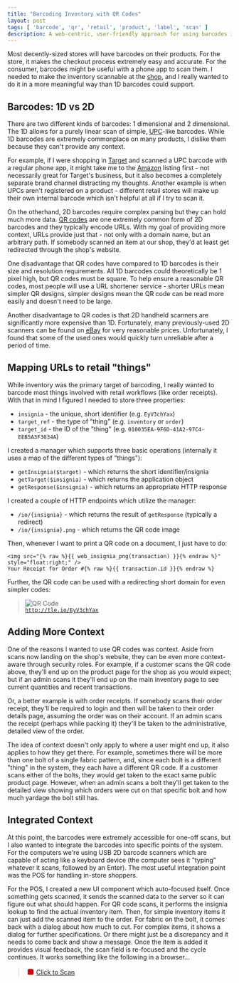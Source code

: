 ```yaml
---
title: "Barcoding Inventory with QR Codes"
layout: post
tags: [ 'barcode', 'qr', 'retail', 'product', 'label', 'scan' ]
description: A web-centric, user-friendly approach for using barcodes in a retail shop.
---
```


Most decently-sized stores will have barcodes on their products. For the store, it makes the checkout process extremely
easy and accurate. For the consumer, barcodes might be useful with a phone app to scan them. I needed to make the
inventory scannable at the [shop][1], and I really wanted to do it in a more meaningful way than 1D barcodes could
support.


## Barcodes: 1D vs 2D

There are two different kinds of barcodes: 1 dimensional and 2 dimensional. The 1D allows for a purely linear scan of
simple, [UPC][2]-like barcodes. While 1D barcodes are extremely commonplace on many products, I dislike them because
they can't provide any context.

For example, if I were shopping in [Target][3] and scanned a UPC barcode with a regular phone app, it might take me to
the [Amazon][4] listing first - not necessarily great for Target's business, but it also becomes a completely separate
brand channel distracting my thoughts. Another example is when UPCs aren't registered on a product - different retail
stores will make up their own internal barcode which isn't helpful at all if I try to scan it.

On the otherhand, 2D barcodes require complex parsing but they can hold much more data. [QR codes][5] are one extremely
common form of 2D barcodes and they typically encode URLs. With my goal of providing more context, URLs provide just
that - not only with a domain name, but an arbitrary path. If somebody scanned an item at our shop, they'd at least get
redirected through the shop's website.

One disadvantage that QR codes have compared to 1D barcodes is their size and resolution requirements. All 1D barcodes
could theoretically be 1 pixel high, but QR codes must be square. To help ensure a reasonable QR codes, most people
will use a URL shortener service - shorter URLs mean simpler QR designs, simpler designs mean the QR code can be read
more easily and doesn't need to be large.

Another disadvantage to QR codes is that 2D handheld scanners are significantly more expensive than 1D. Fortunately,
many previously-used 2D scanners can be found on [eBay][6] for very reasonable prices. Unfortunately, I found that
some of the used ones would quickly turn unreliable after a period of time.


## Mapping URLs to retail "things"

While inventory was the primary target of barcoding, I really wanted to barcode most things involved with retail
workflows (like order receipts). With that in mind I figured I needed to store three properties:

 * `insignia` - the unique, short identifier (e.g. `EyV3chYax`)
 * `target_ref` - the type of "thing" (e.g. `inventory` or `order`)
 * `target_id` - the ID of the "thing" (e.g. `010035EA-9F6D-41A2-97C4-EEB5A3F3034A`)

I created a manager which supports three basic operations (internally it uses a map of the different types of
"things"):

 * `getInsignia($target)` - which returns the short identifier/insignia
 * `getTarget($insignia)` - which returns the application object
 * `getResponse($insignia)` - which returns an appropriate HTTP response

I created a couple of HTTP endpoints which utilize the manager:

 * `/io/{insignia}` - which returns the result of `getResponse` (typically a redirect)
 * `/io/{insignia}.png` - which returns the QR code image

Then, whenever I want to print a QR code on a document, I just have to do:

    <img src="{% raw %}{{ web_insignia_png(transaction) }}{% endraw %}" style="float:right;" />
    Your Receipt for Order #{% raw %}{{ transaction.id }}{% endraw %}

Further, the QR code can be used with a redirecting short domain for even simpler codes:

 > ![QR Code](http://www.theloopyewe.com/io/EyV3chYax.png?s=2 "http://tle.io/EyV3chYax")  
 > [`http://tle.io/EyV3chYax`](http://www.theloopyewe.com/io/EyV3chYax)


## Adding More Context

One of the reasons I wanted to use QR codes was context. Aside from scans now landing on the shop's website, they can
be even more context-aware through security roles. For example, if a customer scans the QR code above, they'll end up
on the product page for the shop as you would expect; but if an admin scans it they'll end up on the main inventory
page to see current quantities and recent transactions.

Or, a better example is with order receipts. If somebody scans their order receipt, they'll be required to login and
then will be taken to their order details page, assuming the order was on their account. If an admin scans the receipt
(perhaps while packing it) they'll be taken to the administrative, detailed view of the order.

The idea of context doesn't only apply to where a user might end up, it also applies to how they get there. For
example, sometimes there will be more than one bolt of a single fabric pattern, and, since each bolt is a different
"thing" in the system, they each have a different QR code. If a customer scans either of the bolts, they would get
taken to the exact same public product page. However, when an admin scans a bolt they'll get taken to the detailed
view showing which orders were cut on that specific bolt and how much yardage the bolt still has.



## Integrated Context

At this point, the barcodes were extremely accessible for one-off scans, but I also wanted to integrate the barcodes
into specific points of the system. For the computers we're using USB 2D barcode scanners which are capable of acting
like a keyboard device (the computer sees it "typing" whatever it scans, followed by an Enter). The most useful
integration point was the POS for handling in-store shoppers.

For the POS, I created a new UI component which auto-focused itself. Once something gets scanned, it sends the scanned
data to the server so it can figure out what should happen. For QR code scans, it performs the insignia lookup to find
the actual inventory item. Then, for simple inventory items it can just add the scanned item to the order. For fabric
on the bolt, it comes back with a dialog about how much to cut. For complex items, it shows a dialog for further
specifications. Or there might just be a discrepancy and it needs to come back and show a message. Once the item is
added it provides visual feedback, the scan field is re-focused and the cycle continues. It works something like the
following in a browser...

<blockquote>
    <div style="color:#666666;padding-left:5px;">
        <span id="demoscan-dotty" style="background-color:#CC0000;border:#999999 solid 1px;border-radius:3px;display:inline-block;margin-bottom:-1px;width:12px;height:12px;"></span>
        <a id="demoscan-talkr" class="subtle" href="#" style="display:inline-block;padding:3px 2px;">Click to Scan</a>
        <input id="demoscan-input" type="text" style="border:transparent;background-color:transparent;height:1px;margin:0;padding:0;width:1px;" />
    </div>
    <script src="//ajax.googleapis.com/ajax/libs/mootools/1.4.5/mootools-yui-compressed.js"></script>
    <script type="text/javascript">
        var talkr = $('demoscan-talkr');
        var input = $('demoscan-input');
        var dotty = $('demoscan-dotty');

        dotty.set('tween', { link : 'cancel', duration : 200 });

        input
            .addEvent(
                'focus',
                function () {
                    talkr.set('text', 'Ready to Scan');
                    dotty.tween('background-color', '#66FF66');
                }
            )
            .addEvent(
                'blur',
                function () {
                    talkr.set('text', 'Click to Scan');
                    dotty.tween('background-color', '#CC0000');
                }
            ).addEvent(
                'keydown',
                function (e) {
                    if ('enter' != e.key) {
                        return;
                    } else if (!this.value) {
                        return;
                    }

                    prompt('Seems like you scanned...', this.value);

                    this.value = '';
                    this.focus();
                }
            )
        ;

        talkr
            .addEvent(
                'click',
                function (e) {
                    input.focus();

                    e.preventDefault();
                }
            )
        ;
    </script>
</blockquote>


## Conclusion

I feel like the shop is able to better grow both technically and logistically by having used QR codes as opposed to a
classic barcode system. A few techy customers have tried the QR codes, but it's not really something we've been
promoting. Once the website has a proper mobile-friendly version we'll have a better opportunity and reason to try and
impress customers with the QR codes. In the meantime, the QR codes have been an immense time-saver for both staff and
shoppers checking out at the shop.


 [1]: http://www.theloopyewe.com/
 [2]: http://en.wikipedia.org/wiki/Universal_Product_Code
 [3]: http://www.target.com/
 [4]: http://www.amazon.com/
 [5]: http://en.wikipedia.org/wiki/QR_code
 [6]: http://www.ebay.com/
